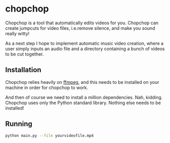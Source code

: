 # chopchop

Chopchop is a tool that automatically edits videos for you. Chopchop can create jumpcuts for video files, i.e.remove silence, and make you sound really witty! 

As a next step I hope to implement automatic music video creation, where a user simply inputs an audio file and a directory containing a bunch of videos to be cut together.

## Installation
Chopchop relies heavily on [ffmpeg](http://ffmpeg.org), and this needs to be installed on your machine in order for chopchop to work. 

And then of course we need to install a million dependencies. Nah, kidding. Chopchop uses only the Python standard library. Nothing else needs to be installed! 

## Running
```bash
python main.py --file yourvideofile.mp4
```
